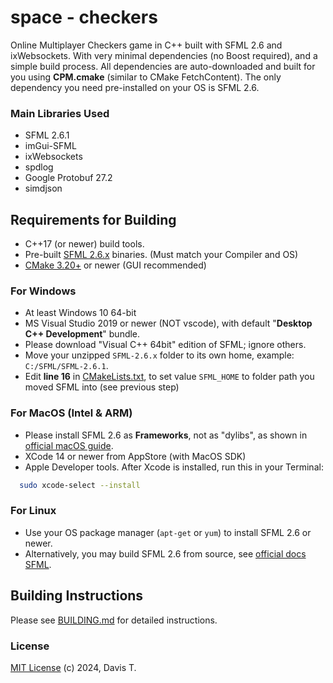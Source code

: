 # space - checkers

Online Multiplayer Checkers game in C++ built with SFML 2.6 and ixWebsockets. With very minimal dependencies (no Boost required), and
a simple build process. All dependencies are auto-downloaded and built for you using **CPM.cmake** (similar to CMake FetchContent). The only dependency you need
pre-installed on your OS is SFML 2.6.

### Main Libraries Used

- SFML 2.6.1
- imGui-SFML
- ixWebsockets
- spdlog
- Google Protobuf 27.2
- simdjson

## Requirements for Building

- C++17 (or newer) build tools.
- Pre-built [SFML 2.6.x](https://www.sfml-dev.org/download/sfml/2.6.1/) binaries. (Must match your Compiler and OS)
- [CMake 3.20+](https://cmake.org/download/) or newer (GUI recommended)

### For Windows

- At least Windows 10 64-bit
- MS Visual Studio 2019 or newer (NOT vscode), with default "**Desktop C++ Development**" bundle.
- Please download "Visual C++ 64bit" edition of SFML; ignore others.
- Move your unzipped `SFML-2.6.x` folder to its own home, example: `C:/SFML/SFML-2.6.1`.
- Edit **line 16** in [CMakeLists.txt](CMakeLists.txt), to set value `SFML_HOME` to folder path you moved SFML into (see previous step)

### For MacOS (Intel & ARM)

- Please install SFML 2.6 as **Frameworks**, not as "dylibs", as shown in [official macOS guide](https://www.sfml-dev.org/tutorials/2.6/start-osx.php).
- XCode 14 or newer from AppStore (with MacOS SDK)
- Apple Developer tools. After Xcode is installed, run this in your Terminal:

```bash
  sudo xcode-select --install
```

### For Linux

- Use your OS package manager (`apt-get` or `yum`) to install SFML 2.6 or newer.
- Alternatively, you may build SFML 2.6 from source, see [official docs SFML](https://www.sfml-dev.org/tutorials/2.6/start-linux.php).

## Building Instructions

Please see [BUILDING.md](BUILDING.md) for detailed instructions.

### License

[MIT License](LICENSE) (c) 2024, Davis T.

